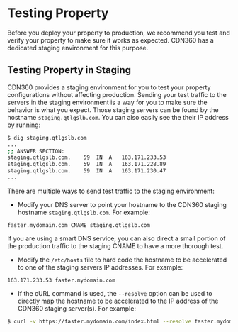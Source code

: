 # Testing Property

Before you deploy your property to production, we recommend you test and verify your property to make sure it works as expected. CDN360 has a dedicated staging environment for this purpose.

## Testing Property in Staging

CDN360 provides a staging environment for you to test your property configurations without affecting production. Sending your test traffic to the servers in the staging environment is a way for you to make sure the behavior is what you expect. Those staging servers can be found by the hostname `staging.qtlgslb.com`. You can also easily see the their IP address by running:

```bash
$ dig staging.qtlgslb.com
...
;; ANSWER SECTION:
staging.qtlgslb.com.	59	IN	A	163.171.233.53
staging.qtlgslb.com.	59	IN	A	163.171.228.89
staging.qtlgslb.com.	59	IN	A	163.171.230.47
...
```

There are multiple ways to send test traffic to the staging environment:

- Modify your DNS server to point your hostname to the CDN360 staging hostname ```staging.qtlgslb.com```. For example:

```
faster.mydomain.com CNAME staging.qtlgslb.com
```
If you are using a smart DNS service, you can also direct a small portion of the production traffic to the staging CNAME to have a more thorough test.
- Modify the ```/etc/hosts``` file to hard code the hostname to be accelerated to one of the staging servers IP addresses. For example:

```
163.171.233.53 faster.mydomain.com
```
- If the cURL command is used, the ```--resolve``` option can be used to directly map the hostname to be accelerated to the IP address of the CDN360 staging server(s). For example:

```bash
$ curl -v https://faster.mydomain.com/index.html --resolve faster.mydomain.com:443:163.171.233.53
```
